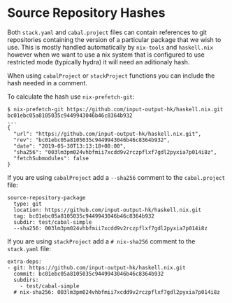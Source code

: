 # Source Repository Hashes

Both `stack.yaml` and `cabal.project` files can contain references
to git repositories containing the version of a particular package
that we wish to use.  This is mostly handled automatically by
`nix-tools` and `haskell.nix` however when we want to use a nix
system that is configured to use restricted mode (typically hydra)
it will need an aditionaly hash.

When using `cabalProject` or `stackProject` functions you can include
the hash needed in a comment.

To calculate the hash use `nix-prefetch-git`:

```
$ nix-prefetch-git https://github.com/input-output-hk/haskell.nix.git bc01ebc05a8105035c9449943046b46c8364b932
...
{
  "url": "https://github.com/input-output-hk/haskell.nix.git",
  "rev": "bc01ebc05a8105035c9449943046b46c8364b932",
  "date": "2019-05-30T13:13:18+08:00",
  "sha256": "003lm3pm024vhbfmii7xcdd9v2rczpflxf7gdl2pyxia7p014i8z",
  "fetchSubmodules": false
}
```

If you are using `cabalProject` add a `--sha256` comment to the
`cabal.project` file:

```
source-repository-package
  type: git
  location: https://github.com/input-output-hk/haskell.nix.git
  tag: bc01ebc05a8105035c9449943046b46c8364b932
  subdir: test/cabal-simple
  --sha256: 003lm3pm024vhbfmii7xcdd9v2rczpflxf7gdl2pyxia7p014i8z
```

If you are using `stackProject` add a `# nix-sha256` comment to the
`stack.yaml` file:

```
extra-deps:
- git: https://github.com/input-output-hk/haskell.nix.git
  commit: bc01ebc05a8105035c9449943046b46c8364b932
  subdirs:
    - test/cabal-simple
  # nix-sha256: 003lm3pm024vhbfmii7xcdd9v2rczpflxf7gdl2pyxia7p014i8z
```

